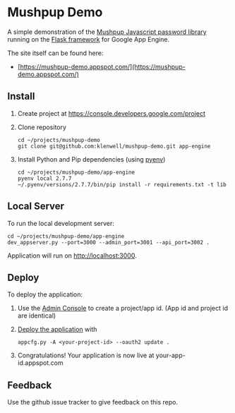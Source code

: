 # Mushpup Demo

A simple demonstration of the [Mushpup Javascript password library](https://github.com/klenwell/mushpup)
running on the [Flask framework](https://github.com/GoogleCloudPlatform/appengine-python-flask-skeleton)
for Google App Engine.

The site itself can be found here:

- [https://mushpup-demo.appspot.com/](https://mushpup-demo.appspot.com/)


## Install

1. Create project at https://console.developers.google.com/project
2. Clone repository

   ```
   cd ~/projects/mushpup-demo
   git clone git@github.com:klenwell/mushpup-demo.git app-engine
   ```

3. Install Python and Pip dependencies (using [pyenv](https://github.com/yyuu/pyenv))

   ```
   cd ~/projects/mushpup-demo/app-engine
   pyenv local 2.7.7
   ~/.pyenv/versions/2.7.7/bin/pip install -r requirements.txt -t lib
   ```

## Local Server

To run the local development server:

    cd ~/projects/mushpup-demo/app-engine
    dev_appserver.py --port=3000 --admin_port=3001 --api_port=3002 .

Application will run on [http://localhost:3000](http://localhost:3000).


## Deploy

To deploy the application:

1. Use the [Admin Console](https://appengine.google.com) to create a
   project/app id. (App id and project id are identical)
1. [Deploy the
   application](https://developers.google.com/appengine/docs/python/tools/uploadinganapp) with

   ```
   appcfg.py -A <your-project-id> --oauth2 update .
   ```
1. Congratulations!  Your application is now live at your-app-id.appspot.com


## Feedback

Use the github issue tracker to give feedback on this repo.
